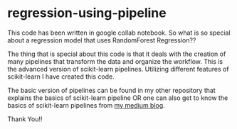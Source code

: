 # regression-using-pipeline

This code has been written in google collab notebook.
So what is so special about a regression model that uses RandomForest Regression??

The thing that is special about this code is that it deals with the creation of many pipelines that transform the data and organize the workflow.
This is the advanced version of scikit-learn pipelines. Utilizing different features of scikit-learn I have created this code.

The basic version of pipelines can be found in my other repository that explains the basics of scikit-learn pipeline OR one can also get to know the basics of scikit-learn pipelines from [my medium blog](https://harshitlohani2004.medium.com/enhancing-productivity-in-ml-projects-with-powerful-pipelines-in-python-and-scikit-learn-ec8cbba0c34e).

Thank You!!

